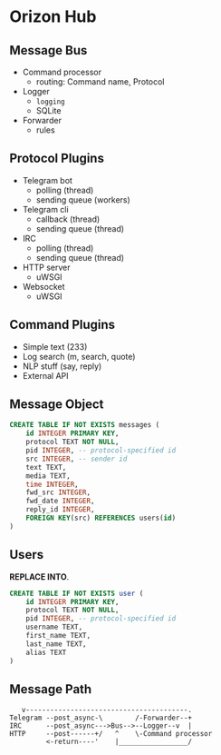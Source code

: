 Orizon Hub
==========

## Message Bus

* Command processor
  * routing: Command name, Protocol
* Logger
  * `logging`
  * SQLite
* Forwarder
  * rules

## Protocol Plugins

* Telegram bot
  * polling (thread)
  * sending queue (workers)
* Telegram cli
  * callback (thread)
  * sending queue (thread)
* IRC
  * polling (thread)
  * sending queue (thread)
* HTTP server
  * uWSGI
* Websocket
  * uWSGI

## Command Plugins

* Simple text (233)
* Log search (m, search, quote)
* NLP stuff (say, reply)
* External API

## Message Object

```sql
CREATE TABLE IF NOT EXISTS messages (
	id INTEGER PRIMARY KEY,
	protocol TEXT NOT NULL,
	pid INTEGER, -- protocol-specified id
	src INTEGER, -- sender id
	text TEXT,
	media TEXT,
	time INTEGER,
	fwd_src INTEGER,
	fwd_date INTEGER,
	reply_id INTEGER,
	FOREIGN KEY(src) REFERENCES users(id)
)
```

## Users

**REPLACE INTO**.

```sql
CREATE TABLE IF NOT EXISTS user (
	id INTEGER PRIMARY KEY,
	protocol TEXT NOT NULL,
	pid INTEGER, -- protocol-specified id
	username TEXT,
	first_name TEXT,
	last_name TEXT,
	alias TEXT
)
```

## Message Path

```
   v----------------------------------------.
Telegram --post_async-\        /-Forwarder--+
IRC      --post_async--->Bus-->--Logger--v  |
HTTP     --post------+/   ^    \-Command processor
         <-return----'    |_________________/
```
